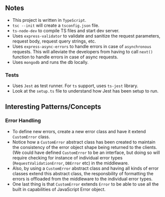 ## Notes

- This project is written in `TypeScript`.
- `tsc --init` will create a `tsconfig.json` file.
- `ts-node-dev` to compile TS files and start dev server.
- Uses `express-validator` to validate and sanitize the request parameters, request body, request query strings, etc.
- Uses `express-async-errors` to handle errors in case of `asynchronous` requests. This will alleviate the developers from having to call `next()` function to handle errors in case of async requests.
- Uses `mongodb` and runs the db locally.

### Tests

- Uses `Jest` as test runner. For `ts` support, uses `ts-jest` library.
- Look at the `setup.ts` file to understand how Jest has been setup to run.

## Interesting Patterns/Concepts

### Error Handling

- To define new errors, create a new error class and have it extend `CustomError` class.
- Notice how a `CustomError` abstract class has been created to maintain the consistency of the error object shape being returned to the clients. (We could have defined `CustomError` to be an interface, but doing so will require checking for instance of individual error types (`RequestValidationError`, `DBError` etc) in the middleware.
- Also, by using a `CustomError` abstract class and having all kinds of error classes extend this abstract class, the responsbility of formatting the errors is offloaded from the middleware to the individual error types.
- One last thing is that `CustomError` extends `Error` to be able to use all the built in capabilities of JavaScript Error object.
